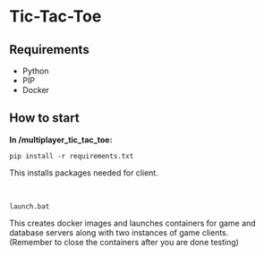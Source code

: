 # Tic-Tac-Toe

## Requirements
- Python
- PIP
- Docker

## How to start

**In /multiplayer_tic_tac_toe:**

```
pip install -r requirements.txt
```
This installs packages needed for client.

<br />

```
launch.bat
```

This creates docker images and launches containers for game and database servers along with two instances of game clients.<br /> (Remember to close the containers after you are done testing)
